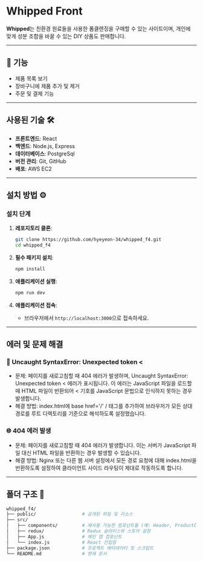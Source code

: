 # Whipped Front

**Whipped**는 친환경 원료들을 사용한 폼클렌징을 구매할 수 있는 사이트이며, 개인에 맞게 성분 조합을 바꿀 수 있는 DIY 상품도 판매합니다.

---
## 🚀 기능
- 제품 목록 보기
- 장바구니에 제품 추가 및 제거
- 주문 및 결제 기능

---

## 사용된 기술 🛠️
- **프론트엔드**: React 
- **백엔드**: Node.js, Express
- **데이터베이스**: PostgreSql
- **버전 관리**: Git, GitHub
- **배포**: AWS EC2

---

## 설치 방법 ⚙️

### 설치 단계
1. **레포지토리 클론**:
    ```bash
    git clone https://github.com/hyeyeon-34/whipped_f4.git
    cd whipped_f4
    ```

2. **필수 패키지 설치**:
    ```bash
    npm install

3. **애플리케이션 실행**:
    ```bash
    npm run dev
    ```

4. **애플리케이션 접속**:
   - 브라우저에서 `http://localhost:3000`으로 접속하세요.

---

## 에러 및 문제 해결 

### 🚨 Uncaught SyntaxError: Unexpected token <
- 문제: 페이지를 새로고침할 때 404 에러가 발생하며, Uncaught SyntaxError: Unexpected token < 에러가 표시됩니다. 이 에러는 JavaScript 파일을 로드할 때 HTML 파일이 반환되어 < 기호를 JavaScript 문법으로 인식하지 못하는 경우 발생합니다.
- 해결 방법: index.html에
    base href='/' / 태그를 추가하여 브라우저가 모든 상대 경로를 루트 디렉토리를 기준으로 해석하도록 설정했습니다.

### 🌐 404 에러 발생
- 문제: 페이지를 새로고침할 때 404 에러가 발생합니다. 이는 서버가 JavaScript 파일 대신 HTML 파일을 반환하는 경우 발생할 수 있습니다.
- 해결 방법: Nginx 또는 다른 웹 서버 설정에서 모든 경로 요청에 대해 index.html을 반환하도록 설정하여 클라이언트 사이드 라우팅이 제대로 작동하도록 합니다.

---

## 폴더 구조 📂

```bash
whipped_f4/
├── public/                 # 공개된 파일 및 리소스
├── src/
│   ├── components/         # 재사용 가능한 컴포넌트들 (예: Header, ProductCard)
│   ├── redux/              # Redux 슬라이스와 스토어 설정
│   ├── App.js              # 메인 앱 컴포넌트
│   └── index.js            # React 진입점
├── package.json            # 프로젝트 메타데이터 및 스크립트
└── README.md               # 현재 문서


